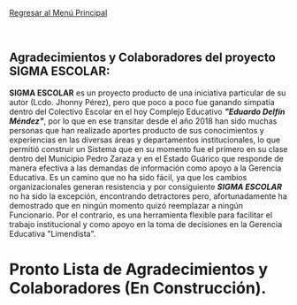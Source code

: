 [Regresar al Menú Principal](README.md)

<br>


## Agradecimientos y Colaboradores del proyecto SIGMA ESCOLAR:

**SIGMA ESCOLAR** es un proyecto producto de una iniciativa particular de su autor (Lcdo. Jhonny Pérez), pero que poco a poco fue ganando simpatía dentro del Colectivo Escolar en el hoy Complejo Educativo ***"Eduardo Delfín Méndez"***, por lo que en ese transitar desde el año 2018 han sido muchas personas que han realizado aportes producto de sus conocimientos y experiencias en las diversas áreas y departamentos institucionales, lo que permitió construir un Sistema que en su momento fue el primero en su clase dentro del Municipio Pedro Zaraza y en el Estado Guárico que responde de manera efectiva a las demandas de información como apoyo a la Gerencia Educativa. Es un camino que no ha sido fácil, ya que los cambios organizacionales generan resistencia y por consiguiente ***SIGMA ESCOLAR*** no ha sido la excepción, encontrando  detractores pero, afortunadamente ha demostrado que en ningún momento quizó reemplazar a ningún Funcionario. Por el contrario, es una herramienta flexible para facilitar el trabajo institucional y como apoyo en la toma de decisiones en la Gerencia Educativa "Limendista". 



# Pronto Lista de Agradecimientos y Colaboradores (En Construcción).